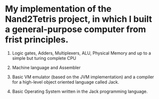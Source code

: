 # My implementation of the Nand2Tetris project, in which I built a general-purpose computer from frist principles. 

1. Logic gates, Adders, Multiplexers, ALU, Physical Memory and up to a simple but turing complete CPU 

1. Machine language and Assembler 

1. Basic VM emulator (based on the JVM implementation) and a compiler for a high-level object oriented language called Jack. 

1. Basic Operating System written in the Jack programming language.
